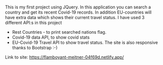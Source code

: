 This is my first project using JQuery.
In this application you can search a country and get its recent Covid-19 records. In addition EU-countries will have extra data which shows their current travel status.
I have used 3 different API:s in this project 
* Rest Countries - to print searched nations flag.
* Covid-19 data API, to show covid stats
* EU-Covid-19 Travel API to show travel status. 
The site is also responsive thanks to Bootstrap :-)

Link to site: https://flamboyant-meitner-04f69d.netlify.app/
